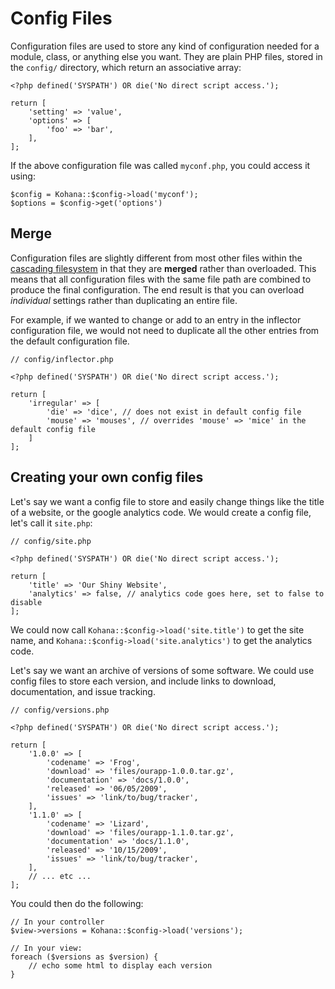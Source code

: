 # Config Files

Configuration files are used to store any kind of configuration needed for a module, class, or anything else you want. They are plain PHP files, stored in the `config/` directory, which return an associative array:

    <?php defined('SYSPATH') OR die('No direct script access.');

    return [
        'setting' => 'value',
        'options' => [
            'foo' => 'bar',
        ],
    ];

If the above configuration file was called `myconf.php`, you could access it using:

    $config = Kohana::$config->load('myconf');
    $options = $config->get('options')

## Merge

Configuration files are slightly different from most other files within the [cascading filesystem](files) in that they are **merged** rather than overloaded. This means that all configuration files with the same file path are combined to produce the final configuration. The end result is that you can overload *individual* settings rather than duplicating an entire file.

For example, if we wanted to change or add to an entry in the inflector configuration file, we would not need to duplicate all the other entries from the default configuration file.

    // config/inflector.php

    <?php defined('SYSPATH') OR die('No direct script access.');

    return [
        'irregular' => [
            'die' => 'dice', // does not exist in default config file
            'mouse' => 'mouses', // overrides 'mouse' => 'mice' in the default config file
        ]
    ];


## Creating your own config files

Let's say we want a config file to store and easily change things like the title of a website, or the google analytics code. We would create a config file, let's call it `site.php`:

    // config/site.php

    <?php defined('SYSPATH') OR die('No direct script access.');

    return [
        'title' => 'Our Shiny Website',
        'analytics' => false, // analytics code goes here, set to false to disable
    ];

We could now call `Kohana::$config->load('site.title')` to get the site name, and `Kohana::$config->load('site.analytics')` to get the analytics code.

Let's say we want an archive of versions of some software. We could use config files to store each version, and include links to download, documentation, and issue tracking.

    // config/versions.php

    <?php defined('SYSPATH') OR die('No direct script access.');

    return [
        '1.0.0' => [
            'codename' => 'Frog',
            'download' => 'files/ourapp-1.0.0.tar.gz',
            'documentation' => 'docs/1.0.0',
            'released' => '06/05/2009',
            'issues' => 'link/to/bug/tracker',
        ],
        '1.1.0' => [
            'codename' => 'Lizard',
            'download' => 'files/ourapp-1.1.0.tar.gz',
            'documentation' => 'docs/1.1.0',
            'released' => '10/15/2009',
            'issues' => 'link/to/bug/tracker',
        ],
        // ... etc ...
    ];

You could then do the following:

    // In your controller
    $view->versions = Kohana::$config->load('versions');

    // In your view:
    foreach ($versions as $version) {
        // echo some html to display each version
    }
